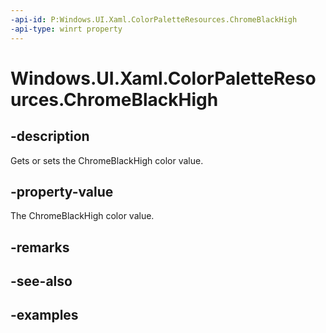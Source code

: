 ```yaml
---
-api-id: P:Windows.UI.Xaml.ColorPaletteResources.ChromeBlackHigh
-api-type: winrt property
---
```


<!-- Property syntax.
public IReference<Color> ChromeBlackHigh { get;  set; }
-->

# Windows.UI.Xaml.ColorPaletteResources.ChromeBlackHigh

## -description

Gets or sets the ChromeBlackHigh color value.

## -property-value

The ChromeBlackHigh color value.

## -remarks

## -see-also

## -examples

